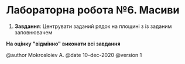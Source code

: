 # Лабораторна робота №6. Масиви

1. **Завдання**: Центрувати заданий рядок на площині з із заданим заповнювачем

**На оцінку "відмінно" виконати всі завдання** 

@author Mokrosloiev A.
@date 10-dec-2020
@version 1
